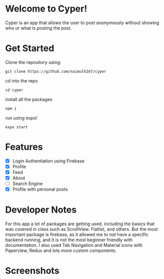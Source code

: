 # Welcome to Cyper!

Cyper is an app that allows the user to post anonymously without showing who or what is posting the post.


# Get Started

Clone the repository using:

    git clone https://github.com/naimulh247/cyper
  cd into the repo
  

    cd cyper
  install all the packages
  

    npm i

run using expo!

    expo start
# Features
 - [x] Login Authentiation using Firebase
 - [x] Profile
 - [x] Feed
 - [x] About
 - [ ] Search Engine
 - [x] Profile with personal posts

# Developer Notes
For this app a lot of packages are getting used, including the basics that was covered in class such as ScrollView. Flatlist, and others. But the most important package is firebase, as it allowed me to not have a specific backend running, and it is not the most beginner friendly with documentation. I also used Tab Navigation and Material icons with Paperview, Redux and lots more custom components.


# Screenshots
